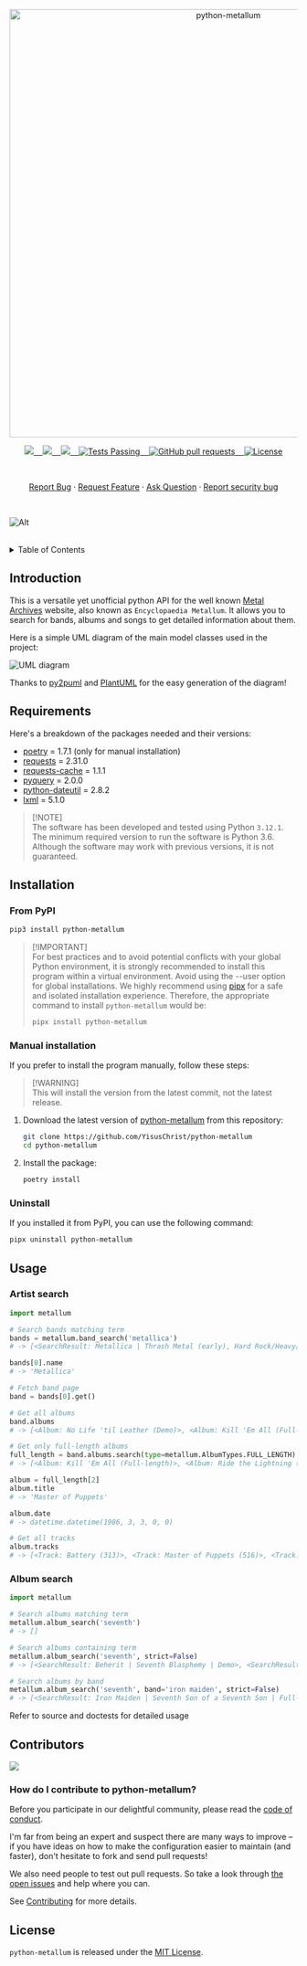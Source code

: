 <p align="center"><img width="750" src="https://www.metal-archives.com/css/default/images/smallerlogo.jpg" alt="python-metallum"></p>

<p align="center">
    <a href="https://github.com/YisusChrist/python-metallum/issues">
        <img src="https://img.shields.io/github/issues/YisusChrist/python-metallum?color=171b20&label=Issues%20%20&logo=gnubash&labelColor=e05f65&logoColor=ffffff">&nbsp;&nbsp;&nbsp;
    </a>
    <a href="https://github.com/YisusChrist/python-metallum/forks">
        <img src="https://img.shields.io/github/forks/YisusChrist/python-metallum?color=171b20&label=Forks%20%20&logo=git&labelColor=f1cf8a&logoColor=ffffff">&nbsp;&nbsp;&nbsp;
    </a>
    <a href="https://github.com/YisusChrist/python-metallum/">
        <img src="https://img.shields.io/github/stars/YisusChrist/python-metallum?color=171b20&label=Stargazers&logo=octicon-star&labelColor=70a5eb">&nbsp;&nbsp;&nbsp;
    </a>
    <a href="https://github.com/YisusChrist/python-metallum/actions">
        <img alt="Tests Passing" src="https://github.com/YisusChrist/python-metallum/actions/workflows/github-code-scanning/codeql/badge.svg">&nbsp;&nbsp;&nbsp;
    </a>
    <a href="https://github.com/YisusChrist/python-metallum/pulls">
        <img alt="GitHub pull requests" src="https://img.shields.io/github/issues-pr/YisusChrist/python-metallum?color=0088ff">&nbsp;&nbsp;&nbsp;
    </a>
    <a href="https://opensource.org/license/gpl-2-0/">
        <img alt="License" src="https://img.shields.io/github/license/YisusChrist/python-metallum?color=0088ff">
    </a>
</p>

<br>

<p align="center">
    <a href="https://github.com/YisusChrist/python-metallum/issues/new/choose">Report Bug</a>
    ·
    <a href="https://github.com/YisusChrist/python-metallum/issues/new/choose">Request Feature</a>
    ·
    <a href="https://github.com/YisusChrist/python-metallum/discussions">Ask Question</a>
    ·
    <a href="https://github.com/YisusChrist/python-metallum/security/policy#reporting-a-vulnerability">Report security bug</a>
</p>

<br>

![Alt](https://repobeats.axiom.co/api/embed/e152e604c07d82a966e51ab803e3e442359d61d0.svg "Repobeats analytics image")

<br>

<details>
<summary>Table of Contents</summary>

- [Introduction](#introduction)
- [Requirements](#requirements)
- [Installation](#installation)
  - [From PyPI](#from-pypi)
  - [Manual installation](#manual-installation)
  - [Uninstall](#uninstall)
- [Usage](#usage)
  - [Artist search](#artist-search)
  - [Album search](#album-search)
- [Contributors](#contributors)
  - [How do I contribute to python-metallum?](#how-do-i-contribute-to-python-metallum)
- [License](#license)

</details>

## Introduction

This is a versatile yet unofficial python API for the well known [Metal Archives](https://www.metal-archives.com/) website, also known as `Encyclopaedia Metallum`. It allows you to search for bands, albums and songs to get detailed information about them.

Here is a simple UML diagram of the main model classes used in the project:

![UML diagram](https://www.plantuml.com/plantuml/png/bLDTQnin47pNhr1_W7tGnz87kwMKGbjAOyYZMT-jBoBwEAHLuFBntwDO1C4Hxt9lrjxCUZIZsIM2IDbPzMcAC3hGEU4lJnWT3WO8_q5_3oCcVGQRKAdUGahQ8O6rsMrT6D2cxTwUiZlCKy4zgHSE97t_7gp5dapm4l8_fcofeBG-3WLWRFgY_mQFFEqsmZHXh3nucrHME_9Ble4V2fdxl5xPRtYSB-eg2IqwYJ57qtDk_y5whXiJfbGyRLVjWoVqr0OJZ5XFqaeXemNuXoT3CmEyGOZztKLcl1XNjELtPGAhEiqjDyvOYFj89b7YWC6FrtChWwgjl779fKCibLdcM4wBjpQOr1zzTYUCRHWUC9PbRIx-qI8B8OMlpvlDnxLGSjWCku4K5nIpeGAkggXChj0hhzxQkbfnfQqMt5ehaEGaX0My4ol9rGsU9DHETfYfuug7oTP3dKCWZFedUen0EEZJhBjkcZzFsTckKplqG_dr2W00)

Thanks to [py2puml](https://github.com/lucsorel/py2puml) and [PlantUML](https://github.com/plantuml/plantuml) for the easy generation of the diagram!

## Requirements

Here's a breakdown of the packages needed and their versions:

-   [poetry](https://pypi.org/project/poetry) = 1.7.1 (only for manual installation)
-   [requests](https://pypi.org/project/requests) = 2.31.0
-   [requests-cache](https://pypi.org/project/requests-cache) = 1.1.1
-   [pyquery](https://pypi.org/project/pyquery) = 2.0.0
-   [python-dateutil](https://pypi.org/project/python-dateutil) = 2.8.2
-   [lxml](https://pypi.org/project/lxml) = 5.1.0

> [!NOTE]\
> The software has been developed and tested using Python `3.12.1`. The minimum required version to run the software is Python 3.6. Although the software may work with previous versions, it is not guaranteed.

## Installation

### From PyPI

```bash
pip3 install python-metallum
```

> [!IMPORTANT]\
> For best practices and to avoid potential conflicts with your global Python environment, it is strongly recommended to install this program within a virtual environment. Avoid using the --user option for global installations. We highly recommend using [pipx](https://pypi.org/project/pipx) for a safe and isolated installation experience. Therefore, the appropriate command to install `python-metallum` would be:
>
> ```bash
> pipx install python-metallum
> ```

### Manual installation

If you prefer to install the program manually, follow these steps:

> [!WARNING]\
> This will install the version from the latest commit, not the latest release.

1. Download the latest version of [python-metallum](https://github.com/YisusChrist/python-metallum) from this repository:

    ```bash
    git clone https://github.com/YisusChrist/python-metallum
    cd python-metallum
    ```

2. Install the package:

    ```bash
    poetry install
    ```

### Uninstall

If you installed it from PyPI, you can use the following command:

```bash
pipx uninstall python-metallum
```

## Usage

### Artist search

```python
import metallum

# Search bands matching term
bands = metallum.band_search('metallica')
# -> [<SearchResult: Metallica | Thrash Metal (early), Hard Rock/Heavy/Thrash Metal (later) | United States>]

bands[0].name
# -> 'Metallica'

# Fetch band page
band = bands[0].get()

# Get all albums
band.albums
# -> [<Album: No Life 'til Leather (Demo)>, <Album: Kill 'Em All (Full-length)>, ...]

# Get only full-length albums
full_length = band.albums.search(type=metallum.AlbumTypes.FULL_LENGTH)
# -> [<Album: Kill 'Em All (Full-length)>, <Album: Ride the Lightning (Full-length)>, <Album: Master of Puppets (Full-length)>, <Album: ...and Justice for All (Full-length)>, <Album: Metallica (Full-length)>, <Album: Load (Full-length)>, <Album: ReLoad (Full-length)>, <Album: Garage Inc. (Full-length)>, <Album: St. Anger (Full-length)>, <Album: Death Magnetic (Full-length)>, <Album: Hardwired... to Self-Destruct (Full-length)>]

album = full_length[2]
album.title
# -> 'Master of Puppets'

album.date
# -> datetime.datetime(1986, 3, 3, 0, 0)

# Get all tracks
album.tracks
# -> [<Track: Battery (313)>, <Track: Master of Puppets (516)>, <Track: The Thing That Should Not Be (397)>, <Track: Welcome Home (Sanitarium) (388)>, <Track: Disposable Heroes (497)>, <Track: Leper Messiah (341)>, <Track: Orion (508)>, <Track: Damage, Inc. (330)>]
```

### Album search

```python
import metallum

# Search albums matching term
metallum.album_search('seventh')
# -> []

# Search albums containing term
metallum.album_search('seventh', strict=False)
# -> [<SearchResult: Beherit | Seventh Blasphemy | Demo>, <SearchResult: Black Sabbath | Seventh Star | Full-length>, ...]

# Search albums by band
metallum.album_search('seventh', band='iron maiden', strict=False)
# -> [<SearchResult: Iron Maiden | Seventh Son of a Seventh Son | Full-length>]
```

Refer to source and doctests for detailed usage

## Contributors

<a href="https://github.com/YisusChrist/python-metallum/graphs/contributors">
    <img src="https://contrib.rocks/image?repo=YisusChrist/python-metallum" />
</a>

### How do I contribute to python-metallum?

Before you participate in our delightful community, please read the [code of conduct](.github/CODE_OF_CONDUCT.md).

I'm far from being an expert and suspect there are many ways to improve – if you have ideas on how to make the configuration easier to maintain (and faster), don't hesitate to fork and send pull requests!

We also need people to test out pull requests. So take a look through [the open issues](https://github.com/YisusChrist/python-metallum/issues) and help where you can.

See [Contributing](.github/CONTRIBUTING.md) for more details.

## License

`python-metallum` is released under the [MIT License](https://opensource.org/license/mit).
